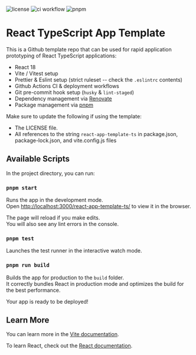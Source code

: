 ![license](https://img.shields.io/github/license/manoldonev/react-app-template-ts?style=plastic) ![ci workflow](https://github.com/manoldonev/react-app-template-ts/actions/workflows/main.yml/badge.svg) ![pnpm](https://img.shields.io/badge/maintained%20with-pnpm-f69203.svg?logo=pnpm)

# React TypeScript App Template

This is a Github template repo that can be used for rapid application prototyping of React TypeScript applications:

- React 18
- Vite / Vitest setup
- Prettier & Eslint setup (strict ruleset -- check the `.eslintrc` contents)
- Github Actions CI & deployment workflows
- Git pre-commit hook setup (`husky` & `lint-staged`)
- Dependency management via [Renovate](https://www.whitesourcesoftware.com/free-developer-tools/renovate/)
- Package management via [pnpm](https://pnpm.io/)

Make sure to update the following if using the template:

- The LICENSE file.
- All references to the string `react-app-template-ts` in package.json, package-lock.json, and vite.config.js files

## Available Scripts

In the project directory, you can run:

### `pnpm start`

Runs the app in the development mode.\
Open [http://localhost:3000/react-app-template-ts/](http://localhost:3000/react-app-template-ts/) to view it in the browser.

The page will reload if you make edits.\
You will also see any lint errors in the console.

### `pnpm test`

Launches the test runner in the interactive watch mode.

### `pnpm run build`

Builds the app for production to the `build` folder.\
It correctly bundles React in production mode and optimizes the build for the best performance.

Your app is ready to be deployed!

## Learn More

You can learn more in the [Vite documentation](https://vitejs.dev/guide/#getting-started).

To learn React, check out the [React documentation](https://reactjs.org/).
